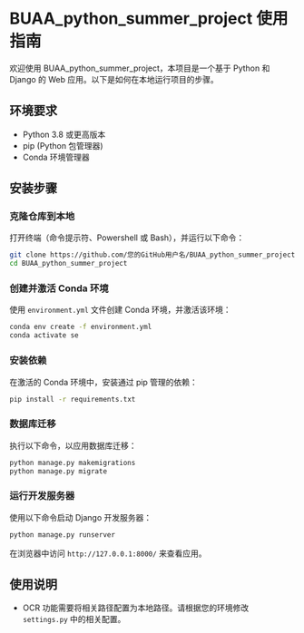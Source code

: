 # BUAA_python_summer_project 使用指南

欢迎使用 BUAA_python_summer_project，本项目是一个基于 Python 和 Django 的 Web 应用。以下是如何在本地运行项目的步骤。

## 环境要求

- Python 3.8 或更高版本
- pip (Python 包管理器)
- Conda 环境管理器

## 安装步骤

### 克隆仓库到本地

打开终端（命令提示符、Powershell 或 Bash），并运行以下命令：

```bash
git clone https://github.com/您的GitHub用户名/BUAA_python_summer_project.git
cd BUAA_python_summer_project
```

### 创建并激活 Conda 环境

使用 `environment.yml` 文件创建 Conda 环境，并激活该环境：

```bash
conda env create -f environment.yml
conda activate se
```

### 安装依赖

在激活的 Conda 环境中，安装通过 pip 管理的依赖：

```bash
pip install -r requirements.txt
```

### 数据库迁移

执行以下命令，以应用数据库迁移：

```bash
python manage.py makemigrations
python manage.py migrate
```

### 运行开发服务器

使用以下命令启动 Django 开发服务器：

```bash
python manage.py runserver
```

在浏览器中访问 `http://127.0.0.1:8000/` 来查看应用。

## 使用说明

- OCR 功能需要将相关路径配置为本地路径。请根据您的环境修改 `settings.py` 中的相关配置。